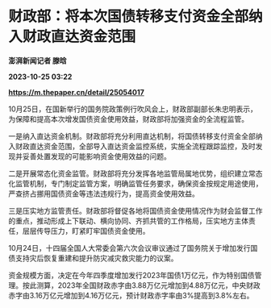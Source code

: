 # 财政部：将本次国债转移支付资金全部纳入财政直达资金范围
**澎湃新闻记者 滕晗**

**2023-10-25 03:22**

**https://m.thepaper.cn/detail/25054017**

10月25日，在国新举行的国务院政策例行吹风会上，财政部副部长朱忠明表示，为保障和提高本次增发国债资金使用效益，财政部将加强资金的全流程监管。

一是纳入直达资金机制。财政部将充分利用直达机制，将国债转移支付资金全部纳入财政直达资金范围，全部导入直达资金监控系统，实施全流程跟踪监控，及时发现并妥善处置发现的可能影响资金使用效益的问题。

二是开展常态化资金监管。财政部将充分发挥各地监管局属地优势，组织建立常态化监管机制，专门制定监管方案，明确监管任务要求，确保资金按规定用途使用，严查挤占挪用国债资金等违法违规行为，提高资金使用效益。

三是压实地方监管责任。财政部将督促各地将国债资金使用情况作为财会监督工作的重点，推动形成上下联动、横向协同、齐抓共管的工作格局，压实地方主体责任，层层传导压力，盯紧盯牢国债资金使用。

10月24日，十四届全国人大常委会第六次会议审议通过了国务院关于增加发行国债支持灾后恢复重建和提升防灾减灾救灾能力的议案。

资金规模方面，决定在今年四季度增加发行2023年国债1万亿元，作为特别国债管理。按此测算，2023年全国财政赤字由3.88万亿元增加到4.88万亿元，中央财政赤字由3.16万亿元增加到4.16万亿元，预计财政赤字率由3%提高到3.8%左右。